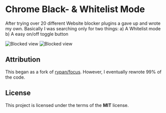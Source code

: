 Chrome Black- & Whitelist Mode
============

After trying over 20 different Website blocker plugins a gave up and wrote my own. Basically I was searching only for two things:
a) A Whitelist mode
b) A easy on/off toggle button

![Blocked view](https://github.com/lezuber/UrlWhitelister/blob/master/screenshots/Menu.png?raw=true)
![Blocked view](https://github.com/lezuber/UrlWhitelister/blob/master/screenshots/BlockPage.png?raw=true)

## Attribution
This began as a fork of [rypan/focus](https://github.com/rypan/focus). However, I eventually rewrote 99% of the code. 
## License
This project is licensed under the terms of the **MIT** license.